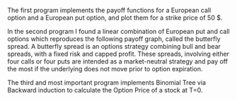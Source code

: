 The first program implements the payoff functions for a European call option and a European put option,
and plot them for a strike price of 50 $.

In the second program I found a linear combination of European put and call options which reproduces the following
payoff graph, called the butterfly spread. A butterfly spread is an options strategy combining bull and bear spreads, with a fixed risk and capped profit. These spreads, involving either four calls or four puts are intended as a market-neutral strategy and pay off the most if the underlying does not move prior to option expiration. 

The third and most important program implements Binomial Tree via Backward induction to calculate the Option Price of a stock at T=0.
